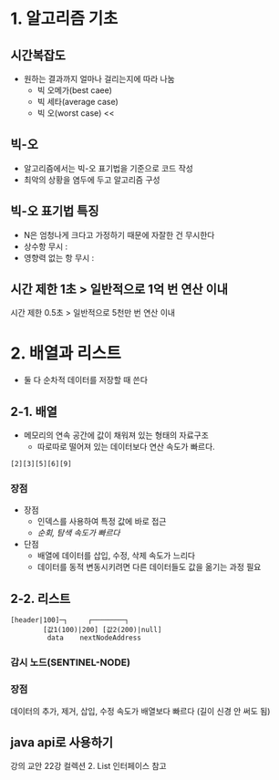 # 1. 알고리즘 기초

## 시간복잡도
- 원하는 결과까지 얼마나 걸리는지에 따라 나눔
  + 빅 오메가(best caee)
  + 빅 세타(average case)
  + 빅 오(worst case) <<

## 빅-오
- 알고리즘에서는 빅-오 표기법을 기준으로 코드 작성
- 최악의 상황을 염두에 두고 알고리즘 구성

## 빅-오 표기법 특징
 - N은 엄청나게 크다고 가정하기 때문에 자잘한 건 무시한다
 - 상수항 무시 : 
 - 영향력 없는 항 무시 : 

## 시간 제한 1초 > 일반적으로 1억 번 연산 이내
시간 제한 0.5초 > 일반적으로 5천만 번 연산 이내


# 2. 배열과 리스트
- 둘 다 순차적 데이터를 저장할 때 쓴다
## 2-1. 배열
- 메모리의 연속 공간에 값이 채워져 있는 형태의 자료구조
  + 따로따로 떨어져 있는 데이터보다 연산 속도가 빠르다.
```배열의 구조
[2][3][5][6][9]
```
### 장점
- 장점
  + 인덱스를 사용하여 특정 값에 바로 접근
  + *순회, 탐색 속도가 빠르다*
- 단점
  + 배열에 데이터를 삽입, 수정, 삭제 속도가 느리다
  + 데이터를 동적 변동시키려면 다른 데이터들도 값을 옮기는 과정 필요


## 2-2. 리스트
``` 리스트의 구조
[header|100]─┐     ┌────────┐  
        [값1(100)|200] [값2(200)|null]
         data    nextNodeAddress
 ```
### 감시 노드(SENTINEL-NODE)

### 장점
데이터의 추가, 제거, 삽입, 수정 속도가 배열보다 빠르다
(길이 신경 안 써도 됨)

## java api로 사용하기
강의 교안 22강 컬렉션 2. List 인터페이스 참고
